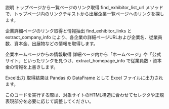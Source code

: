 説明
トップページから一覧ページのリンク取得
find_exhibitor_list_url メソッドで、トップページ内のリンクテキストから出展企業一覧ページへのリンクを探します。

企業詳細ページのリンク取得と情報抽出
find_exhibitor_links と extract_company_info により、各企業の詳細ページURLおよび企業名、従業員数、資本金、出展物などの情報を取得します。

企業ホームページからの情報取得
詳細ページ内から「ホームページ」や「公式サイト」といったリンクを見つけ、extract_homepage_info で従業員数・資本金の情報を上書きします。

Excel出力
取得結果は Pandas の DataFrame として Excel ファイルに出力されます。

このコードを実行する際は、対象サイトのHTML構造に合わせてセレクタや正規表現部分を必要に応じて調整してください。
